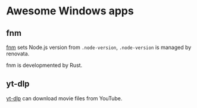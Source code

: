 # Awesome Windows apps

## fnm
[fnm](https://github.com/Schniz/fnm) sets Node.js version from `.node-version`, `.node-version` is managed by renovata.

fnm is developmented by Rust.

## yt-dlp
[yt-dlp](https://github.com/yt-dlp/yt-dlp) can download movie files from YouTube.
